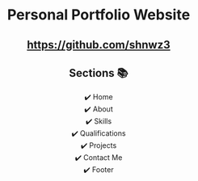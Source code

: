 <div align="center">

<h1>Personal Portfolio Website</h1>

<h2>
  <a href="https://shnwz3.github.io/Portfolio/">https://github.com/shnwz3</a>
</h2>

<div align="center">


<a href="www.linkedin.com/in/shahnawaz-sn2003"> </a>

</div>

## Sections 📚

✔️ Home\
✔️ About\
✔️ Skills \
✔️ Qualifications \
✔️ Projects\
✔️ Contact Me\
✔️ Footer

